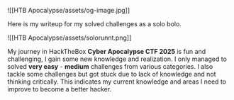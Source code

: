 ![[HTB Apocalypse/assets/og-image.jpg]]

Here is my writeup for my solved challenges as a solo bolo. 

![[HTB Apocalypse/assets/solorunnt.png]]

My journey in HackTheBox **Cyber Apocalypse CTF 2025** is fun and challenging, I gain some new knowledge and realization. I only managed to solved **very easy** - **medium** challenges from various categories. I also tackle some challenges but got stuck due to lack of knowledge and not thinking critically. This indicates my current knowledge and areas I need to improve to become a better hacker.